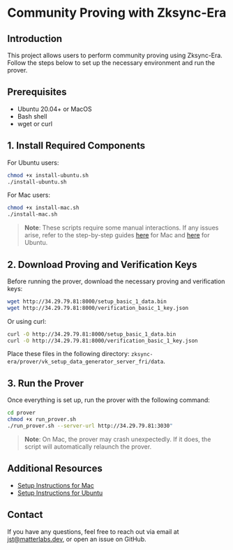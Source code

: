 # Community Proving with Zksync-Era

## Introduction
This project allows users to perform community proving using Zksync-Era. Follow the steps below to set up the necessary environment and run the prover.

## Prerequisites
- Ubuntu 20.04+ or MacOS
- Bash shell
- wget or curl

## 1. Install Required Components
For Ubuntu users:
```bash
chmod +x install-ubuntu.sh
./install-ubuntu.sh
```

For Mac users:
```bash
chmod +x install-mac.sh
./install-mac.sh
```
> **Note**: These scripts require some manual interactions. If any issues arise, refer to the step-by-step guides [here](./setup_instructions_mac.md) for Mac and [here](./setup_instructions_ubuntu.md) for Ubuntu.

## 2. Download Proving and Verification Keys
Before running the prover, download the necessary proving and verification keys:

```bash
wget http://34.29.79.81:8000/setup_basic_1_data.bin
wget http://34.29.79.81:8000/verification_basic_1_key.json
```
Or using curl:
```bash
curl -O http://34.29.79.81:8000/setup_basic_1_data.bin
curl -O http://34.29.79.81:8000/verification_basic_1_key.json
```
Place these files in the following directory: `zksync-era/prover/vk_setup_data_generator_server_fri/data`.

## 3. Run the Prover
Once everything is set up, run the prover with the following command:
```bash
cd prover
chmod +x run_prover.sh
./run_prover.sh --server-url http://34.29.79.81:3030"
```
> **Note**: On Mac, the prover may crash unexpectedly. If it does, the script will automatically relaunch the prover.

## Additional Resources
- [Setup Instructions for Mac](./setup_instructions_mac.md)
- [Setup Instructions for Ubuntu](./setup_instructions_ubuntu.md)

## Contact
If you have any questions, feel free to reach out via email at [jst@matterlabs.dev](mailto:jst@matterlabs.dev), or open an issue on GitHub.